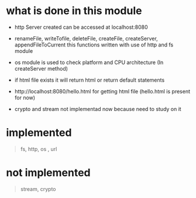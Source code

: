 # what is done in this module

- http Server created can be accessed at localhost:8080
- renameFile, writeTofile, deleteFile, createFile, createServer, appendFileToCurrent this functions written with use of http and fs module

- os module is used to check platform and CPU architecture (In createServer method)

- if html file exists it will return html or return default statements

- http://localhost:8080/hello.html for getting html file (hello.html is present for now)

- crypto and stream not implementad now because need to study on it

# implemented

> fs, http, os , url

# not implemented

> stream, crypto
